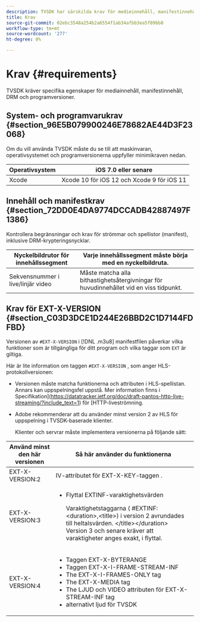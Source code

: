 ```yaml
---
description: TVSDK har särskilda krav för medieinnehåll, manifestinnehåll, DRM och programvaruversioner.
title: Krav
source-git-commit: 02ebc3548a254b2a6554f1ab34afbb3ea5f09bb8
workflow-type: tm+mt
source-wordcount: '277'
ht-degree: 0%

---
```


# Krav {#requirements}

TVSDK kräver specifika egenskaper för mediainnehåll, manifestinnehåll, DRM och programversioner.

## System- och programvarukrav {#section_96E5B079900246E78682AE44D3F23068}

Om du vill använda TVSDK måste du se till att maskinvaran, operativsystemet och programversionerna uppfyller minimikraven nedan.

| Operativsystem | iOS 7.0 eller senare |
|---|---|
| Xcode | Xcode 10 för iOS 12 och Xcode 9 för iOS 11 |

## Innehåll och manifestkrav {#section_72DD0E4DA9774DCCADB42887497F1386}

Kontrollera begränsningar och krav för strömmar och spellistor (manifest), inklusive DRM-krypteringsnycklar.

| Nyckelbildrutor för innehållssegment | Varje innehållssegment måste börja med en nyckelbildruta. |
|---|---|
| Sekvensnummer i live/linjär video | Måste matcha alla bithastighetsåtergivningar för huvudinnehållet vid en viss tidpunkt. |

## Krav för EXT-X-VERSION {#section_C03D3DCE1D244E26BBD2C1D7144FDFBD}

Versionen av `#EXT-X-VERSION` i [!DNL .m3u8] manifestfilen påverkar vilka funktioner som är tillgängliga för ditt program och vilka taggar som `EXT` är giltiga.

Här är lite information om taggen `#EXT-X-VERSION` , som anger HLS-protokollversionen:

* Versionen måste matcha funktionerna och attributen i HLS-spellistan. Annars kan uppspelningsfel uppstå. Mer information finns i Specifikation](https://datatracker.ietf.org/doc/draft-pantos-http-live-streaming/?include_text=1) för [HTTP-liveströmning.
* Adobe rekommenderar att du använder minst version 2 av HLS för uppspelning i TVSDK-baserade klienter.

  Klienter och servrar måste implementera versionerna på följande sätt:

<table frame="all" colsep="1" rowsep="1" id="table_62EB98EDD9DE49EC84CB1C7D59BC40E6"> 
 <thead> 
  <tr rowsep="1"> 
   <th colname="1" class="entry"> Använd minst den här versionen </th> 
   <th colname="2" class="entry"> Så här använder du funktionerna </th> 
  </tr> 
 </thead>
 <tbody> 
  <tr rowsep="1"> 
   <td colname="1"> <span class="codeph"> EXT-X-VERSION:2 </span> </td> 
   <td colname="2"> IV-attributet för EXT-X-KEY-taggen <span class="codeph"> </span> . </td> 
  </tr> 
  <tr rowsep="1"> 
   <td colname="1"> <span class="codeph"> EXT-X-VERSION:3 </span> </td> 
   <td colname="2"> 
    <ul id="ul_C9500D3F934848639C204BF248F139FF"> 
     <li id="li_535A7E3FABCB46FE872A7EA5DE2A1784">Flyttal <span class="codeph"> EXTINF-varaktighetsvärden </span> <p>Varaktighetstaggarna ( <span class="codeph"> #EXTINF: </span>&lt;duration&gt;,&lt;title&gt;) i version 2 avrundades till heltalsvärden. &lt;/title&gt;&lt;/duration&gt; Version 3 och senare kräver att varaktigheter anges exakt, i flyttal. </p> </li> 
    </ul> </td> 
  </tr> 
  <tr rowsep="0"> 
   <td colname="1"> <span class="codeph"> EXT-X-VERSION:4 </span> </td> 
   <td colname="2"> 
    <ul id="ul_3355A6CBBE2141DDB92660BB4B604D70"> 
     <li id="li_5E73D41AF6DC4CEE88D6C029FFCFC350">Taggen <span class="codeph"> EXT-X-BYTERANGE </span> </li> 
     <li id="li_BF5141F516F749E5890860D487EB5287">Taggen <span class="codeph"> EXT-X-I-FRAME-STREAM-INF </span> </li> 
     <li id="li_E0D399A13812499B94107CDE62998EE9">The <span class="codeph"> EXT-X-I-FRAMES-ONLY </span> tag </li> 
     <li id="li_A7783AFF99854EFBBAECD2967E4CBF2B">The <span class="codeph"> EXT-X-MEDIA </span> tag </li> 
     <li id="li_15AE652F33C1454AA90DDC65E7D6C2FD">The <span class="codeph"> LJUD </span> och <span class="codeph"> VIDEO </span> attributen för <span class="codeph"> EXT-X-STREAM-INF </span> tag </li> 
     <li id="li_DB2A7847D5884F6E91FD9E78101FBCA5">alternativt ljud för TVSDK </li> 
    </ul> </td> 
  </tr> 
 </tbody> 
</table>

